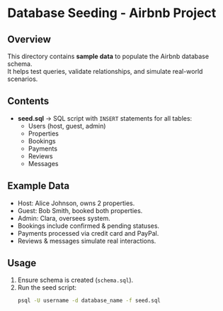 # Database Seeding - Airbnb Project

## Overview
This directory contains **sample data** to populate the Airbnb database schema.  
It helps test queries, validate relationships, and simulate real-world scenarios.

## Contents
- **seed.sql** → SQL script with `INSERT` statements for all tables:
  - Users (host, guest, admin)
  - Properties
  - Bookings
  - Payments
  - Reviews
  - Messages

## Example Data
- Host: Alice Johnson, owns 2 properties.
- Guest: Bob Smith, booked both properties.
- Admin: Clara, oversees system.
- Bookings include confirmed & pending statuses.
- Payments processed via credit card and PayPal.
- Reviews & messages simulate real interactions.

## Usage
1. Ensure schema is created (`schema.sql`).
2. Run the seed script:
   ```bash
   psql -U username -d database_name -f seed.sql